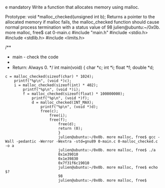 e
mandatory
Write a function that allocates memory using malloc.

Prototype: void *malloc_checked(unsigned int b);
Returns a pointer to the allocated memory
if malloc fails, the malloc_checked function should cause normal process termination with a status value of 98
julien@ubuntu:~/0x0b. more malloc, free$ cat 0-main.c
#include "main.h"
#include <stdio.h>
#include <stdlib.h>
#include <limits.h>

/**
 * main - check the code
  *
   * Return: Always 0.
    */
    int main(void)
    {
        char *c;
	    int *i;
	        float *f;
		    double *d;

    c = malloc_checked(sizeof(char) * 1024);
        printf("%p\n", (void *)c);
	    i = malloc_checked(sizeof(int) * 402);
	        printf("%p\n", (void *)i);
		    f = malloc_checked(sizeof(float) * 100000000);
		        printf("%p\n", (void *)f);
			    d = malloc_checked(INT_MAX);
			        printf("%p\n", (void *)d);
				    free(c);
				        free(i);
					    free(f);
					        free(d);
						    return (0);
						    }
						    julien@ubuntu:~/0x0b. more malloc, free$ gcc -Wall -pedantic -Werror -Wextra -std=gnu89 0-main.c 0-malloc_checked.c -o a
						    julien@ubuntu:~/0x0b. more malloc, free$ ./a
						    0x1e39010
						    0x1e39830
						    0x7f31f6c19010
						    julien@ubuntu:~/0x0b. more malloc, free$ echo $?
						    98
						    julien@ubuntu:~/0x0b. more malloc, free$